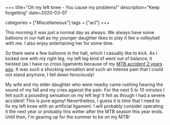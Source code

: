 +++
title="Oh my left knee - You cause my problems!"
description="Keep forgetting"
date=2020-03-07

categories = ["Miscellaneous"]
tags = ["acl"]
+++


This morning it was just a normal day as always. We always have some balloons in our hall as my younger daughter likes to 
play it like a volleyball with me. I also enjoy entertaining her for some time.

So there were a few balloons in the hall, which I casually like to kick. As I kicked one with my right leg, my left leg kind 
of went out of balance, it twisted (as I have no cross ligaments because of my [MTB accident 2 years ago](../acl-knee-injury-1). 
It was such a shocking sensation and such an intense pain that I could not stand anymore, I fell down ferociously!

My wife and my elder daughter who were nearby came rushing hearing the sound of my fall and my cries against the pain. For 
the next 5 to 10 minutes I felt such a pounding sensation on my left leg! It felt as though I had a severe accident! This 
is pure agony! Nevertheless, I guess it is time that I need to fix my left knee with an artificial ligament. I will probably consider 
operating it the next year or probably this winter after the MTB season this year ends. Until then, 
I'm gearing up for the summer to be on my MTB!
